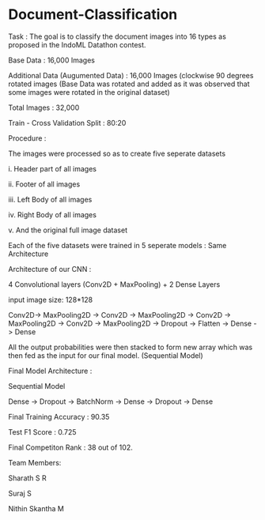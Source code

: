 # Document-Classification
Task : The goal is to classify the document images into 16 types as proposed in the IndoML Datathon contest.

Base Data : 16,000 Images

Additional Data (Augumented Data)  : 16,000 Images (clockwise 90 degrees rotated images (Base Data was rotated and added as it was observed that some images were rotated in the original dataset)

Total Images : 32,000

Train - Cross Validation Split : 80:20

Procedure : 

The images were processed so as to create five seperate datasets

i. Header part of all images

ii. Footer of all images

iii. Left Body of all images

iv. Right Body of all images

v. And the original full image dataset

Each of the five datasets were trained in 5 seperate models :  Same Architecture 

Architecture of our CNN :

4 Convolutional layers (Conv2D + MaxPooling) + 2 Dense Layers 

input image size: 128*128

Conv2D-> MaxPooling2D -> Conv2D -> MaxPooling2D -> Conv2D -> MaxPooling2D -> Conv2D -> MaxPooling2D -> Dropout -> Flatten -> Dense -> Dense

All the output probabilities were then stacked to form new array which was then fed as the input for our final model. (Sequential Model)

Final Model Architecture  :

Sequential Model

Dense -> Dropout -> BatchNorm -> Dense -> Dropout -> Dense

Final Training Accuracy : 90.35

Test F1 Score : 0.725

Final Competiton Rank : 38 out of 102.

Team Members:

Sharath S R

Suraj S 

Nithin Skantha M 

